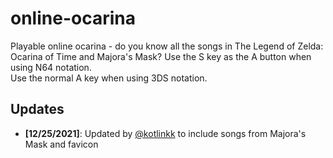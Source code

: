 # online-ocarina
Playable online ocarina - do you know all the songs in The Legend of Zelda: Ocarina of Time and Majora's Mask?
Use the S key as the A button when using N64 notation.<br>
Use the normal A key when using 3DS notation.
## Updates

- **[12/25/2021]**: Updated by [@kotlinkk](https://github.com/kotlinkk) to include songs from Majora's Mask and favicon
